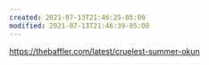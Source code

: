 ```yaml
---
created: 2021-07-13T21:46:25-05:00
modified: 2021-07-13T21:46:39-05:00
---
```


https://thebaffler.com/latest/cruelest-summer-okun
